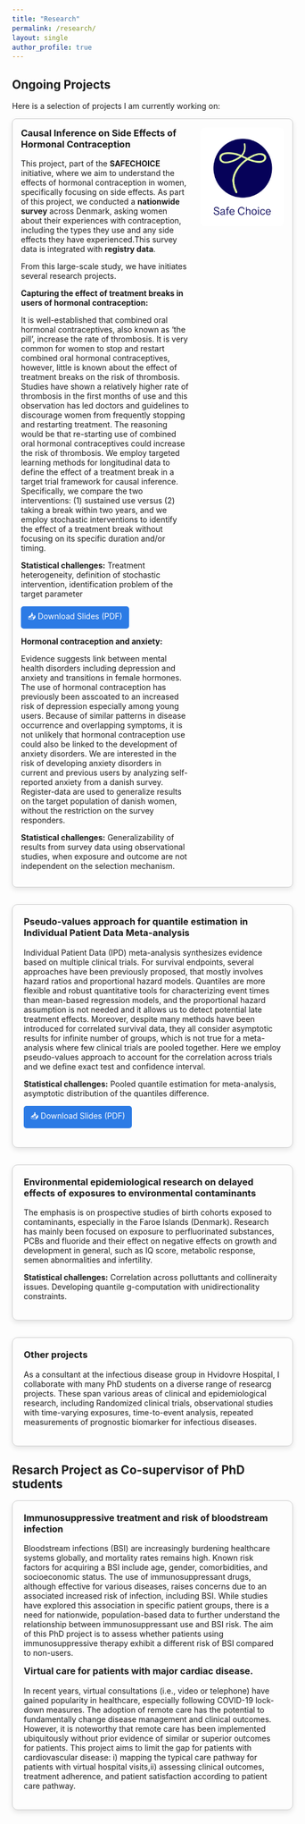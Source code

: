 ```yaml
---
title: "Research"
permalink: /research/
layout: single
author_profile: true
---
```


## Ongoing Projects

Here is a selection of projects I am currently working on: 

<div style="display: flex;
  flex-direction: row; 
  align-items: flex-start; 
  justify-content: space-between; 
  gap: 20px;
  margin-bottom: 30px;
  border: 1px solid #ccc; 
  padding: 15px; 
  border-radius: 8px;
  box-shadow: 0px 4px 10px rgba(0,0,0,0.1);
  max-width: 800px;">


  <!-- LEFT: Text Content -->
  <div style="flex: 2;">
    <h3 style="margin-top: 0;">Causal Inference on Side Effects of Hormonal Contraception</h3>
    <p>This project, part of the <strong>SAFECHOICE</strong> initiative,  where we aim to understand the effects of hormonal contraception in women, specifically focusing on side effects. 
      As part of this project, we conducted a <strong>nationwide survey</strong> across Denmark, asking women about their experiences with contraception, 
      including the types they use and any side effects they have experienced.This survey data is integrated with <strong>registry data</strong>.</p>
    <p>From this large-scale study, we have initiates several research projects.</p>
 <p><strong>Capturing the effect of treatment breaks in users of hormonal contraception:</strong> </p>
<p>It is well-established that combined oral hormonal contraceptives, also known as ‘the pill’, increase the rate of thrombosis. 
It is very common for women to stop and restart combined oral hormonal contraceptives, however, little is known about the effect of treatment breaks on the risk of thrombosis.
Studies have shown a relatively higher rate of thrombosis in the first months of use and this observation has led doctors and guidelines to discourage women from frequently stopping and restarting treatment. 
The reasoning would be that re-starting use of combined oral hormonal contraceptives could increase the risk of thrombosis.  We employ targeted learning methods for longitudinal data to define 
the effect of a treatment break in a target trial framework for causal inference. Specifically, we compare the two interventions: (1) sustained use versus (2) taking a break within two years,
and we employ stochastic interventions to identify the effect of a treatment break without focusing on its specific duration and/or timing.</p>
 <p> <strong> Statistical challenges:</strong>  Treatment heterogeneity, definition of stochastic intervention, identification problem of the target parameter </p>
 <p>
  <a href="/files/2daymeetingAMeddis.pdf" target="_blank" 
     style="display: inline-block; padding: 8px 12px; background-color: #2c7be5; color: white; text-decoration: none; border-radius: 5px;">
    📥 Download Slides (PDF)
  </a>
</p>
  <p> <strong> Hormonal contraception and anxiety:</strong> </p>
<p>Evidence suggests link between mental health disorders including depression and anxiety and transitions in female hormones. The use of hormonal contraception has previously been asscoated to 
  an increased risk of depression especially among young users. Because of similar patterns in disease occurrence and overlapping symptoms, 
  it is not unlikely that hormonal contraception use could also be linked to the development of anxiety disorders. 
  We are interested in the risk of developing anxiety disorders in current and previous users by analyzing self-reported anxiety from a danish survey. 
  Register-data are used to generalize results on the target population of danish women, without the restriction on the survey responders.</p>
   <p> <strong> Statistical challenges:</strong>  Generalizability of results from survey data using observational studies, when exposure and outcome are not independent on the selection mechanism.</p>
  </div>  

   <!-- RIGHT: Clickable Image -->
  <div style="flex: 1; text-align: right;">
      <img src="/images/Safe Choice logo-v3_blue.jpg" alt=" " style="width: 150px; height: auto; border-radius: 8px;">
  </div>

</div>



<div style="border: 1px solid #ccc; border-radius: 10px; padding: 20px; margin-bottom: 30px; box-shadow: 0px 4px 10px rgba(0,0,0,0.1);">
<h3 style="margin-top: 0;"> Pseudo-values approach for quantile estimation in Individual Patient Data Meta-analysis </h3>
 <p> Individual Patient Data (IPD) meta-analysis synthesizes evidence based on multiple clinical trials.
   For survival endpoints, several approaches have been previously proposed, that mostly involves hazard ratios and proportional hazard models.
   Quantiles are more flexible and robust quantitative tools for characterizing event times than mean-based regression models, and the proportional hazard assumption is not needed and it allows us to detect potential late treatment effects.
   Moreover, despite many methods have been introduced for correlated survival data, they all consider asymptotic results for infinite number of groups, which is not true for a meta-analysis where few clinical trials are pooled together.
   Here we employ pseudo-values approach to account for the correlation across trials and we define exact test and confidence interval. </p>
      <p><strong> Statistical challenges:</strong> Pooled quantile estimation for meta-analysis, asymptotic distribution of the quantiles difference. </p>
      <p>
  <a href="/files/SlideISCB44_AMeddis.pdf" target="_blank" 
     style="display: inline-block; padding: 8px 12px; background-color: #2c7be5; color: white; text-decoration: none; border-radius: 5px;">
    📥 Download Slides (PDF)
  </a>
</p>
</div>


<div style="border: 1px solid #ccc; border-radius: 10px; padding: 20px; margin-bottom: 30px; box-shadow: 0px 4px 10px rgba(0,0,0,0.1);">
<h3 style="margin-top: 0;"> Environmental epidemiological research on delayed effects of exposures to environmental contaminants </h3>
<p> The emphasis is on prospective studies of birth cohorts exposed to contaminants, especially in the Faroe Islands (Denmark). 
   Research has mainly been focused on exposure to perfluorinated substances, PCBs and fluoride and their effect on negative effects on growth and development in general, such as IQ score, metabolic response, semen abnormalities and  infertility.
   </p>
<p> <strong> Statistical challenges:</strong> Correlation across polluttants and collineraity issues. Developing quantile g-computation with unidirectionality constraints. </p>
</div>



<div style="border: 1px solid #ccc; border-radius: 10px; padding: 20px; margin-bottom: 30px; box-shadow: 0px 4px 10px rgba(0,0,0,0.1);">
<h3 style="margin-top: 0;"> Other projects</h3>
<p> As a consultant at the infectious disease group in Hvidovre Hospital, I collaborate with many PhD students on a diverse range of researcg projects. 
  These span various areas of clinical and epidemiological research, including Randomized clinical trials, observational studies with time-varying exposures, time-to-event analysis, repeated measurements of prognostic biomarker for infectious diseases. </p>
</div>

## Resarch Project as Co-supervisor of PhD students

<div style="border: 1px solid #ccc; border-radius: 10px; padding: 20px; margin-bottom: 30px; box-shadow: 0px 4px 10px rgba(0,0,0,0.1);">
<h3 style="margin-top: 0;"> Immunosuppressive treatment and risk of bloodstream infection  </h3>
<p> Bloodstream infections (BSI) are increasingly burdening healthcare systems globally, and mortality rates remains high. Known risk factors for acquiring a BSI include age, gender, comorbidities, and socioeconomic status. The use of immunosuppressant drugs, although effective for various diseases, raises concerns due to an associated increased risk of infection, including BSI. While studies have explored this association in specific patient groups, there is a need for nationwide, population-based data to further understand the relationship between immunosuppressant use and BSI risk. The aim of this PhD project is to assess whether patients using immunosuppressive therapy exhibit a different risk of BSI compared to non-users. </p>

<h3 style="margin-top: 0;">  Virtual care for patients with major cardiac disease. </h3>
<p> In recent years, virtual consultations (i.e., video or telephone) have gained popularity in healthcare,
especially following COVID-19 lock-down measures. The adoption of remote care has the potential to fundamentally change disease management and clinical outcomes. However,
it is noteworthy that remote care has been implemented ubiquitously without prior evidence of similar or
superior outcomes for patients. This project aims to limit the gap for patients with cardiovascular disease: i) mapping the typical care pathway for patients with virtual hospital visits,ii) assessing clinical outcomes, treatment adherence, and patient satisfaction according to patient care pathway.</p>
</div>















